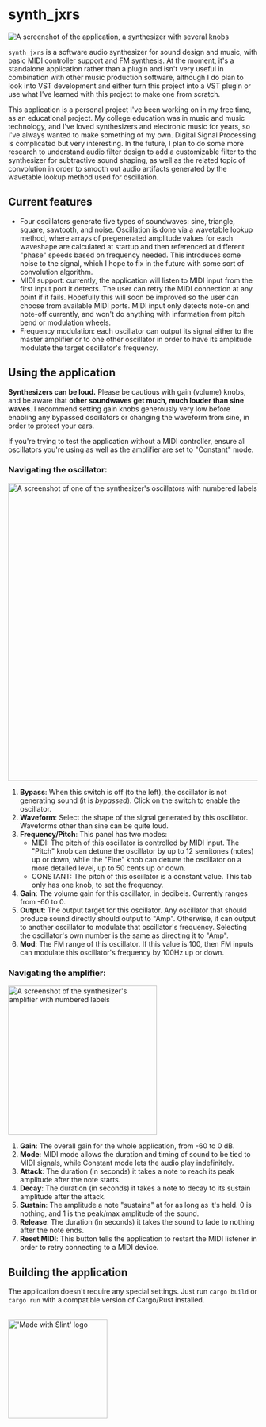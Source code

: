 # synth_jxrs

![A screenshot of the application, a synthesizer with several knobs](https://github.com/user-attachments/assets/4972b548-3e59-4e3a-ad7b-595afaf8cc54)



`synth_jxrs` is a software audio synthesizer for sound design and music, with basic MIDI controller support and FM synthesis. At the moment, it's a standalone application rather than a plugin and isn't very useful in combination with other music production software, although I do plan to look into VST development and either turn this project into a VST plugin or use what I've learned with this project to make one from scratch.

This application is a personal project I've been working on in my free time, as an educational project. My college education was in music and music technology, and I've loved synthesizers and electronic music for years, so I've always wanted to make something of my own. Digital Signal Processing is complicated but very interesting. In the future, I plan to do some more research to understand audio filter design to add a customizable filter to the synthesizer for subtractive sound shaping, as well as the related topic of convolution in order to smooth out audio artifacts generated by the wavetable lookup method used for oscillation.

## Current features

* Four oscillators generate five types of soundwaves: sine, triangle, square, sawtooth, and noise. Oscillation is done via a wavetable lookup method, where arrays of pregenerated amplitude values for each waveshape are calculated at startup and then referenced at different "phase" speeds based on frequency needed. This introduces some noise to the signal, which I hope to fix in the future with some sort of convolution algorithm.
* MIDI support: currently, the application will listen to MIDI input from the first input port it detects. The user can retry the MIDI connection at any point if it fails. Hopefully this will soon be improved so the user can choose from available MIDI ports. MIDI input only detects note-on and note-off currently, and won't do anything with information from pitch bend or modulation wheels.
* Frequency modulation: each oscillator can output its signal either to the master amplifier or to one other oscillator in order to have its amplitude modulate the target oscillator's frequency.

## Using the application

**Synthesizers can be loud.** Please be cautious with gain (volume) knobs, and be aware that **other soundwaves get much, much louder than sine waves**. I recommend setting gain knobs generously very low before enabling any bypassed oscillators or changing the waveform from sine, in order to protect your ears.

If you're trying to test the application without a MIDI controller, ensure all oscillators you're using as well as the amplifier are set to "Constant" mode.

### Navigating the oscillator:

<img src="https://github.com/user-attachments/assets/4c5c12fa-62eb-4968-81bc-57a771731b33" alt="A screenshot of one of the synthesizer's oscillators with numbered labels" width="600">

1. **Bypass**: When this switch is off (to the left), the oscillator is not generating sound (it is *bypassed*). Click on the switch to enable the oscillator.
2. **Waveform**: Select the shape of the signal generated by this oscillator. Waveforms other than sine can be quite loud.
3. **Frequency/Pitch**: This panel has two modes:
   * MIDI: The pitch of this oscillator is controlled by MIDI input. The "Pitch" knob can detune the oscillator by up to 12 semitones (notes) up or down, while the "Fine" knob can detune the oscillator on a more detailed level, up to 50 cents up or down.
   * CONSTANT: The pitch of this oscillator is a constant value. This tab only has one knob, to set the frequency.
4. **Gain**: The volume gain for this oscillator, in decibels. Currently ranges from -60 to 0.
5. **Output**: The output target for this oscillator. Any oscillator that should produce sound directly should output to "Amp". Otherwise, it can output to another oscillator to modulate that oscillator's frequency. Selecting the oscillator's own number is the same as directing it to "Amp".
6. **Mod**: The FM range of this oscillator. If this value is 100, then FM inputs can modulate this oscillator's frequency by 100Hz up or down.

### Navigating the amplifier:

<img src="https://github.com/user-attachments/assets/5c73da81-66cc-4e21-b959-95a5ab4bf252" alt="A screenshot of the synthesizer's amplifier with numbered labels" width="300">

1. **Gain**: The overall gain for the whole application, from -60 to 0 dB.
2. **Mode**: MIDI mode allows the duration and timing of sound to be tied to MIDI signals, while Constant mode lets the audio play indefinitely.
3. **Attack**: The duration (in seconds) it takes a note to reach its peak amplitude after the note starts.
4. **Decay**: The duration (in seconds) it takes a note to decay to its sustain amplitude after the attack.
5. **Sustain**: The amplitude a note "sustains" at for as long as it's held. 0 is nothing, and 1 is the peak/max amplitude of the sound.
6. **Release**: The duration (in seconds) it takes the sound to fade to nothing after the note ends.
7. **Reset MIDI**: This button tells the application to restart the MIDI listener in order to retry connecting to a MIDI device.

## Building the application

The application doesn't require any special settings. Just run `cargo build` or `cargo run` with a compatible version of Cargo/Rust installed.

<br />

<img src="https://github.com/user-attachments/assets/9a4cd9e0-e2a6-45a5-91db-9746bf967720" alt="'Made with Slint' logo" width="200">
